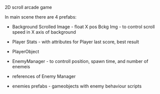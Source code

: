 2D scroll arcade game

In main scene there are 4 prefabs:

- Background Scrolled Image - 
float X pos Bckg Img - to control scroll speed in X axis of background 


- Player Stats - with attributes for Player last score, best result

- PlayerObject

- EnemyManager - to controll position, spawn time, and number of enemeis 
- references of Enemy Manager 
- enemies prefabs - gameobjects with enemy behaviour scripts
